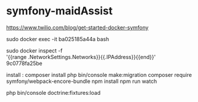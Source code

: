 # symfony-maidAssist
https://www.twilio.com/blog/get-started-docker-symfony

sudo docker exec -it ba025185a44a bash

sudo docker inspect -f \
'{{range .NetworkSettings.Networks}}{{.IPAddress}}{{end}}' \
9c0778fa25be




install : 
composer install
php bin/console make:migration
composer require symfony/webpack-encore-bundle
npm install
npm run watch

php bin/console doctrine:fixtures:load